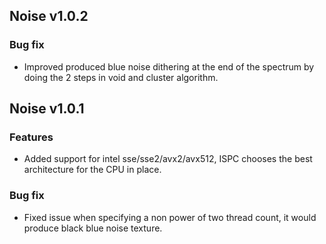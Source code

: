 ## Noise v1.0.2

### Bug fix
* Improved produced blue noise dithering at the end of the spectrum by doing the 2 steps in void and cluster algorithm.

## Noise v1.0.1

### Features
* Added support for intel sse/sse2/avx2/avx512, ISPC chooses the best architecture for the CPU in place.

### Bug fix
* Fixed issue when specifying a non power of two thread count, it would produce black blue noise texture.
